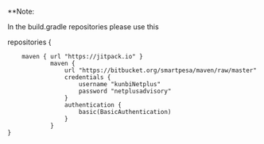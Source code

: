 **Note:


In the build.gradle repositories please use this



repositories {
 
        maven { url "https://jitpack.io" }
                maven {
                    url "https://bitbucket.org/smartpesa/maven/raw/master"
                    credentials {
                        username "kunbiNetplus"
                        password "netplusadvisory"
                    }
                    authentication {
                        basic(BasicAuthentication)
                    }
                }
    }